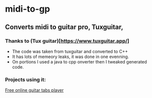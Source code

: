 # midi-to-gp
## Converts midi to guitar pro, Tuxguitar, 
### Thanks to (Tux guitar)[https://www.tuxguitar.app/]

* The code was taken from tuxguitar and converted to C++
* It has lots of memeory leaks, it was done in one evenning.
* On portions I used a java to cpp onverter then I tweaked generated code.

### Projects using it:
[Free online guitar tabs player](https://ghitara.com)

